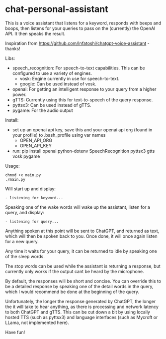 # chat-personal-assistant

This is a voice assistant that listens for a keyword, responds with beeps and boops, then listens for your queries to pass on the (currently) the OpenAI API. It then  speaks the result.

Inspiration from https://github.com/Infatoshi/chatgpt-voice-assistant - thanks!

Libs:
- speech_recognition: For speech-to-text capabilities. This can be configured to use a variety of engines.
  - vosk: Engine currently in use for speech-to-text.
  - google: Can be used instead of vosk.
- openai: For getting an intelligent response to your query from a higher power.
- gTTS: Currently using this for text-to-speech of the query response.
- pyttsx3: Can be used instead of gTTS.
- pygame: For the audio output

Install:
- set up an openai api key, save this and your openai api org (found in your profile) to .bash_profile using var names
  - OPEN_API_ORG
  - OPEN_API_KEY
- run: pip install openai python-dotenv SpeechRecognition pyttsx3 gtts vosk pygame

Usage:

    chmod +x main.py
    ./main.py

Will start up and display:

    - listening for keyword...

Speaking one of the wake words will wake up the assistant, listen for a query, and display:

    - listening for query...

Anything spoken at this point will be sent to ChatGPT, and returned as text, which will then be spoken back to you.
Once done, it will once again listen for a new query.

Any time it waits for your query, it can be returned to idle by speaking one of the sleep words.

The stop words can be used while the assistant is returning a response, but currently only works if the output cant be heard by the microphone.

By default, the responses will be short and concise. You can override this to be a detailed response by speaking one of the detail words in the query, which I would recommend be done at the beginning of the query.

Unfortunately, the longer the response generated by ChatGPT, the longer the it will take to hear anything, as there is processing and network latency to both ChatGPT and gTTS. This can be cut down a bit by using locally hosted TTS (such as pyttsx3) and language interfaces (such as Mycroft or LLama, not implemented here).

Have fun!
